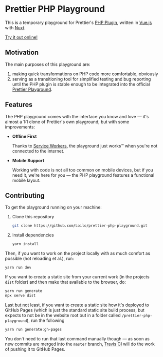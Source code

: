 # Prettier PHP Playground

This is a temporary playground for Prettier's [PHP Plugin](https://github.com/prettier/plugin-php), written in [Vue.js](https://vuejs.org) with [Nuxt](https://nuxtjs.org).

[Try it out online!](https://loilo.github.io/prettier-php-playground/)

## Motivation

The main purposes of this playground are:

1. making quick transformations on PHP code more comfortable, obviously
2. serving as a transitioning tool for simplified testing and bug reporting until the PHP plugin is stable enough to be integrated into the official [Prettier Playground](https://prettier.io/playground).

## Features

The PHP playground comes with the interface you know and love — it's almost a 1:1 clone of Prettier's own playground, but with some improvements:

* **Offline First**

  Thanks to [Service Workers](https://developer.mozilla.org/docs/Web/API/Service_Worker_API/Using_Service_Workers), the playground just works™ when you're not connected to the internet.
* **Mobile Support**

  Working with code is not all too common on mobile devices, but if you need it, we're here for you — the PHP playground features a functional mobile layout.

## Contributing

To get the playground running on your machine:

1. Clone this repository

   ```bash
   git clone https://github.com/Loilo/prettier-php-playground.git
   ```

2. Install dependencies

   ```bash
   yarn install
   ```

Then, if you want to work on the project locally with as much comfort as possible (hot reloading et al.), run:

```bash
yarn run dev
```

If you want to create a static site from your current work (in the projects `dist` folder) and then make that available to the browser, do:

```bash
yarn run generate
npx serve dist
```

Last but not least, if you want to create a static site how it's deployed to GitHub Pages (which is just the standard static site build process, but expects to not be in the website root but in a folder called `/prettier-php-playground`), run the following

```bash
yarn run generate:gh-pages
```

You don't need to run that last command manually though — as soon as new commits are merged into the `master` branch, [Travis CI](https://travis-ci.org/Loilo/prettier-php-playground) will do the work of pushing it to GitHub Pages.
